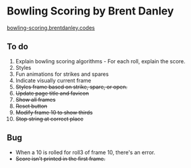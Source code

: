 # Bowling Scoring by Brent Danley
[bowling-scoring.brentdanley.codes](http://bowling-scores.brentdanley.codes)

## To do
1. Explain bowling scoring algorithms - For each roll, explain the score.
1. Styles
1. Fun animations for strikes and spares
1. Indicate visually current frame
1. ~~Styles frame based on strike, spare, or open.~~
1. ~~Update page title and favicon~~
1. ~~Show all frames~~
1. ~~Reset button~~
1. ~~Modify frame 10 to show thirds~~
1. ~~Stop string at correct place~~

## Bug
- When a 10 is rolled for roll3 of frame 10, there's an error.
- ~~Score isn't printed in the first frame.~~
